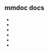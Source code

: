 ## mmdoc docs

* [](#introduction)
* [](#features)
* [](#install)
* [](#usage)
* [](#contributing)
* [](#license)
